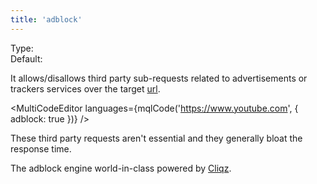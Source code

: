 ```yaml
---
title: 'adblock'
--- 
```


Type: <Type children='<boolean>'/><br/>
Default: <Type children='true'/>

It allows/disallows third party sub-requests related to advertisements or trackers services over the target [url](/docs/api/parameters/url).

<MultiCodeEditor languages={mqlCode('https://www.youtube.com', { adblock: true })} />

These third party requests aren't essential and they generally bloat the response time.

The adblock engine world-in-class powered by [Cliqz](https://github.com/cliqz-oss/adblocker).
